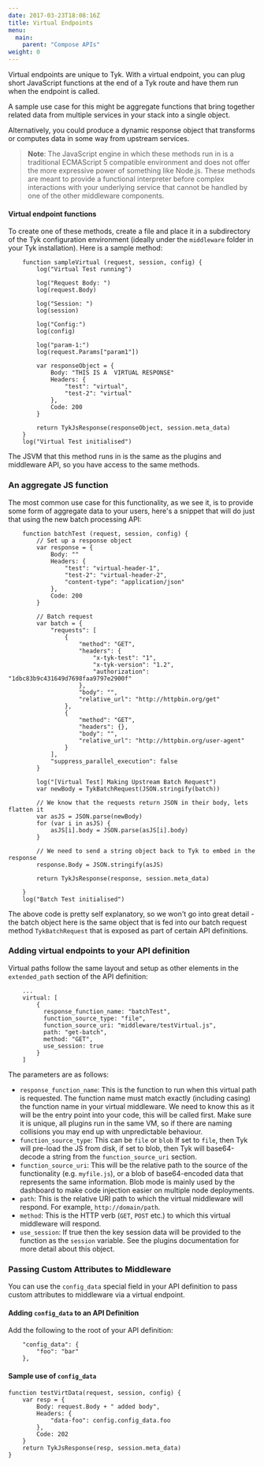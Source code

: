 ```yaml
---
date: 2017-03-23T18:08:16Z
title: Virtual Endpoints
menu:
  main:
    parent: "Compose APIs"
weight: 0 
---
```


Virtual endpoints are unique to Tyk. With a virtual endpoint, you can plug short JavaScript functions at the end of a Tyk route and have them run when the endpoint is called.

A sample use case for this might be aggregate functions that bring together related data from multiple services in your stack into a single object.

Alternatively, you could produce a dynamic response object that transforms or computes data in some way from upstream services.

> **Note**: The JavaScript engine in which these methods run in is a traditional ECMAScript 5 compatible environment and does not offer the more expressive power of something like Node.js. These methods are meant to provide a functional interpreter before complex interactions with your underlying service that cannot be handled by one of the other middleware components.

#### Virtual endpoint functions

To create one of these methods, create a file and place it in a subdirectory of the Tyk configuration environment (ideally under the `middleware` folder in your Tyk installation). Here is a sample method:

```
    function sampleVirtual (request, session, config) {
        log("Virtual Test running")
    
        log("Request Body: ")
        log(request.Body)
    
        log("Session: ")
        log(session)
    
        log("Config:")
        log(config)
    
        log("param-1:")
        log(request.Params["param1"])
    
        var responseObject = {
            Body: "THIS IS A  VIRTUAL RESPONSE"
            Headers: {
                "test": "virtual",
                "test-2": "virtual"
            },
            Code: 200
        }
    
        return TykJsResponse(responseObject, session.meta_data)   
    }
    log("Virtual Test initialised")
```

The JSVM that this method runs in is the same as the plugins and middleware API, so you have access to the same methods.

### An aggregate JS function

The most common use case for this functionality, as we see it, is to provide some form of aggregate data to your users, here's a snippet that will do just that using the new batch processing API:

```
    function batchTest (request, session, config) {
        // Set up a response object
        var response = {
            Body: ""
            Headers: {
                "test": "virtual-header-1",
                "test-2": "virtual-header-2",
                "content-type": "application/json"
            },
            Code: 200
        }
    
        // Batch request
        var batch = {
            "requests": [
                {
                    "method": "GET",
                    "headers": {
                        "x-tyk-test": "1",
                        "x-tyk-version": "1.2",
                        "authorization": "1dbc83b9c431649d7698faa9797e2900f"
                    },
                    "body": "",
                    "relative_url": "http://httpbin.org/get"
                },
                {
                    "method": "GET",
                    "headers": {},
                    "body": "",
                    "relative_url": "http://httpbin.org/user-agent"
                }
            ],
            "suppress_parallel_execution": false
        }
    
        log("[Virtual Test] Making Upstream Batch Request")
        var newBody = TykBatchRequest(JSON.stringify(batch))
    
        // We know that the requests return JSON in their body, lets flatten it
        var asJS = JSON.parse(newBody)
        for (var i in asJS) {
            asJS[i].body = JSON.parse(asJS[i].body)
        }
    
        // We need to send a string object back to Tyk to embed in the response
        response.Body = JSON.stringify(asJS)
    
        return TykJsResponse(response, session.meta_data)
    
    }
    log("Batch Test initialised")
```

The above code is pretty self explanatory, so we won't go into great detail - the batch object here is the same object that is fed into our batch request method `TykBatchRequest` that is exposed as part of certain API definitions.

### Adding virtual endpoints to your API definition

Virtual paths follow the same layout and setup as other elements in the `extended_path` section of the API definition:

```
    ...
    virtual: [
        {
          response_function_name: "batchTest",
          function_source_type: "file",
          function_source_uri: "middleware/testVirtual.js",
          path: "get-batch",
          method: "GET",
          use_session: true
        }
    ]
```

The parameters are as follows:

*   `response_function_name`: This is the function to run when this virtual path is requested. The function name must match exactly (including casing) the function name in your virtual middleware. We need to know this as it will be the entry point into your code, this will be called first. Make sure it is unique, all plugins run in the same VM, so if there are naming collisions you may end up with unpredictable behaviour.
*   `function_source_type`: This can be `file` or `blob` If set to `file`, then Tyk will pre-load the JS from disk, if set to blob, then Tyk will base64-decode a string from the `function_source_uri` section.
*   `function_source_uri`: This will be the relative path to the source of the functionality (e.g. `myfile.js`), or a blob of base64-encoded data that represents the same information. Blob mode is mainly used by the dashboard to make code injection easier on multiple node deployments.
*   `path`: This is the relative URI path to which the virtual middleware will respond. For example, `http://domain/path`.
*   `method`: This is the HTTP verb (`GET`, `POST` etc.) to which this virtual middleware will respond.
*   `use_session`: If true then the key session data will be provided to the function as the `session` variable. See the plugins documentation for more detail about this object.

### Passing Custom Attributes to Middleware

You can use the `config_data` special field in your API definition to pass custom attributes to middleware via a virtual endpoint.

#### Adding `config_data` to an API Definition

Add the following to the root of your API definition:

```
    "config_data": {
        "foo": "bar"
    },
```

#### Sample use of `config_data`

```
function testVirtData(request, session, config) {
    var resp = {
        Body: request.Body + " added body",
        Headers: {
            "data-foo": config.config_data.foo
        },
        Code: 202
    }
    return TykJsResponse(resp, session.meta_data)   
}
```


